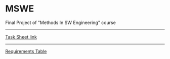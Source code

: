 # MSWE
Final Project of "Methods In SW Engineering" course

---
[Task Sheet link](https://docs.google.com/spreadsheets/d/1mcRedjWQq_UMeQhF9b_XPlmObslFG_T7mPzssCA0Up8/edit?usp=sharing)

---
[Requirements Table](https://drive.google.com/file/d/0B4pqjmTZCVx3bXRLZnI3OFpNOW8/view?usp=sharing)
